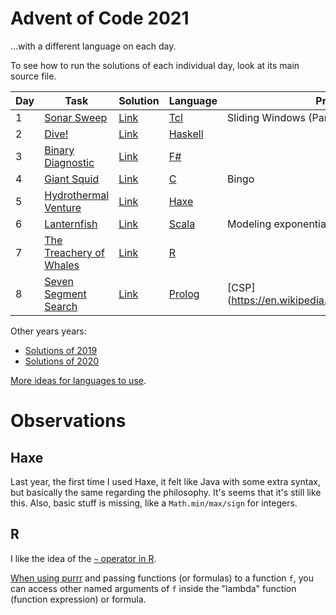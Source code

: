 # Advent of Code 2021
...with a different language on each day.

To see how to run the solutions of each individual day, look at its main source file.

| Day | Task                                                           | Solution   | Language                                                                | Problem/Topic/Solution                                              |
|-----|----------------------------------------------------------------|------------|-------------------------------------------------------------------------|---------------------------------------------------------------------|
| 1   | [Sonar Sweep](https://adventofcode.com/2021/day/1)             | [Link](01) | [Tcl](https://en.wikipedia.org/wiki/Tcl)                                | Sliding Windows (Part 2)                                            |
| 2   | [Dive!](https://adventofcode.com/2021/day/2)                   | [Link](02) | [Haskell](https://en.wikipedia.org/wiki/Haskell_(programming_language)) |                                                                     |
| 3   | [Binary Diagnostic](https://adventofcode.com/2021/day/3)       | [Link](03) | [F#](https://en.wikipedia.org/wiki/F_Sharp_(programming_language))      |                                                                     |
| 4   | [Giant Squid](https://adventofcode.com/2021/day/4)             | [Link](04) | [C](https://en.wikipedia.org/wiki/C_(programming_language))             | Bingo                                                               |
| 5   | [Hydrothermal Venture](https://adventofcode.com/2021/day/5)    | [Link](05) | [Haxe](https://en.wikipedia.org/wiki/Haxe)                              |                                                                     |
| 6   | [Lanternfish](https://adventofcode.com/2021/day/6)             | [Link](06) | [Scala](https://en.wikipedia.org/wiki/Scala_(programming_language))     | Modeling exponential growth                                         |
| 7   | [The Treachery of Whales](https://adventofcode.com/2021/day/7) | [Link](07) | [R](https://en.wikipedia.org/wiki/R_(programming_language))             |                                                                     |
| 8   | [Seven Segment Search](https://adventofcode.com/2021/day/8)    | [Link](08) | [Prolog](https://en.wikipedia.org/wiki/Prolog)                          | [CSP](https://en.wikipedia.org/wiki/Constraint_satisfaction_problem |

Other years years:
- [Solutions of 2019](https://github.com/nikeee/advent-of-code-2019)
- [Solutions of 2020](https://github.com/nikeee/advent-of-code-2020)

[More ideas for languages to use](https://github.com/nikeee/advent-of-code-2019).


# Observations
## Haxe
Last year, the first time I used Haxe, it felt like Java with some extra syntax, but basically the same regarding the philosophy. It's seems that it's still like this. Also, basic stuff is missing, like a `Math.min/max/sign` for integers.
## R
I like the idea of the [`~` operator in R](https://stackoverflow.com/questions/14976331).

[When using purrr](https://coolbutuseless.github.io/2019/03/13/anonymous-functions-in-r-part-1/) and passing functions (or formulas) to a function `f`, you can access other named arguments of `f` inside the "lambda" function (function expression) or formula.

